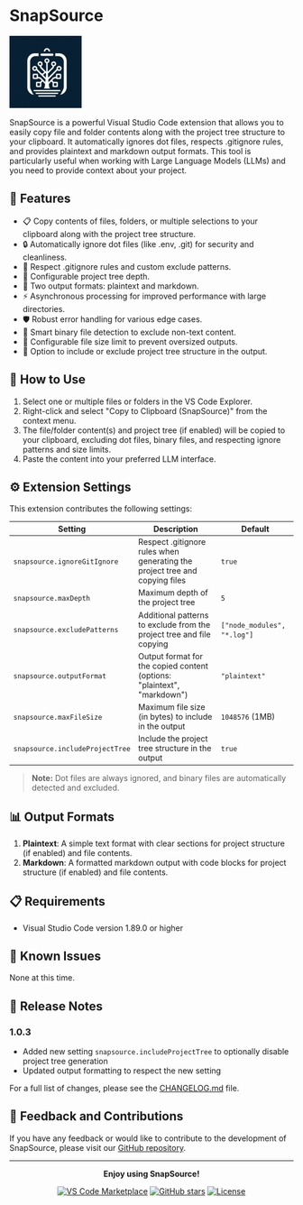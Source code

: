 # SnapSource

![SnapSource Logo](images/icon.png)

SnapSource is a powerful Visual Studio Code extension that allows you to easily copy file and folder contents along with the project tree structure to your clipboard. It automatically ignores dot files, respects .gitignore rules, and provides plaintext and markdown output formats. This tool is particularly useful when working with Large Language Models (LLMs) and you need to provide context about your project.

## 🚀 Features

- 📋 Copy contents of files, folders, or multiple selections to your clipboard along with the project tree structure.
- 🔒 Automatically ignore dot files (like .env, .git) for security and cleanliness.
- 🚫 Respect .gitignore rules and custom exclude patterns.
- 🌳 Configurable project tree depth.
- 📄 Two output formats: plaintext and markdown.
- ⚡ Asynchronous processing for improved performance with large directories.
- 🛡️ Robust error handling for various edge cases.
- 🧠 Smart binary file detection to exclude non-text content.
- 📏 Configurable file size limit to prevent oversized outputs.
- 🔧 Option to include or exclude project tree structure in the output.

## 🔧 How to Use

1. Select one or multiple files or folders in the VS Code Explorer.
2. Right-click and select "Copy to Clipboard (SnapSource)" from the context menu.
3. The file/folder content(s) and project tree (if enabled) will be copied to your clipboard, excluding dot files, binary files, and respecting ignore patterns and size limits.
4. Paste the content into your preferred LLM interface.

## ⚙️ Extension Settings

This extension contributes the following settings:

| Setting | Description | Default |
|---------|-------------|---------|
| `snapsource.ignoreGitIgnore` | Respect .gitignore rules when generating the project tree and copying files | `true` |
| `snapsource.maxDepth` | Maximum depth of the project tree | `5` |
| `snapsource.excludePatterns` | Additional patterns to exclude from the project tree and file copying | `["node_modules", "*.log"]` |
| `snapsource.outputFormat` | Output format for the copied content (options: "plaintext", "markdown") | `"plaintext"` |
| `snapsource.maxFileSize` | Maximum file size (in bytes) to include in the output | `1048576` (1MB) |
| `snapsource.includeProjectTree` | Include the project tree structure in the output | `true` |

> **Note:** Dot files are always ignored, and binary files are automatically detected and excluded.

## 📊 Output Formats

1. **Plaintext**: A simple text format with clear sections for project structure (if enabled) and file contents.
2. **Markdown**: A formatted markdown output with code blocks for project structure (if enabled) and file contents.

## 📋 Requirements

- Visual Studio Code version 1.89.0 or higher

## 🐛 Known Issues

None at this time.

## 📝 Release Notes

### 1.0.3

- Added new setting `snapsource.includeProjectTree` to optionally disable project tree generation
- Updated output formatting to respect the new setting

For a full list of changes, please see the [CHANGELOG.md](CHANGELOG.md) file.

## 💬 Feedback and Contributions

If you have any feedback or would like to contribute to the development of SnapSource, please visit our [GitHub repository](https://github.com/LeonKohli/snapsource).

---

<div align="center">

**Enjoy using SnapSource!**

[![VS Code Marketplace](https://img.shields.io/visual-studio-marketplace/v/LeonKohli.snapsource.svg?style=for-the-badge&label=VS%20Code%20Marketplace&logo=visual-studio-code)](https://marketplace.visualstudio.com/items?itemName=LeonKohli.snapsource)
[![GitHub stars](https://img.shields.io/github/stars/LeonKohli/snapsource.svg?style=for-the-badge&logo=github)](https://github.com/yourusername/snapsource/stargazers)
[![License](https://img.shields.io/github/license/LeonKohli/snapsource.svg?style=for-the-badge)](https://github.com/yourusername/snapsource/blob/main/LICENSE)

</div>